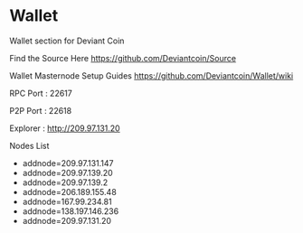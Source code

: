 # Wallet
Wallet section for Deviant Coin

Find the Source Here https://github.com/Deviantcoin/Source

Wallet Masternode Setup Guides https://github.com/Deviantcoin/Wallet/wiki

RPC Port : 22617

P2P Port : 22618

Explorer : http://209.97.131.20

Nodes List 

* addnode=209.97.131.147
* addnode=209.97.139.20
* addnode=209.97.139.2
* addnode=206.189.155.48
* addnode=167.99.234.81
* addnode=138.197.146.236
* addnode=209.97.131.20
